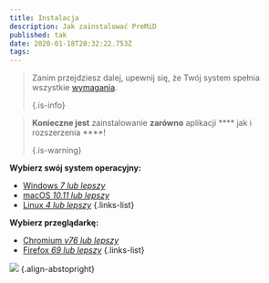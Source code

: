 ```yaml
---
title: Instalacja
description: Jak zainstalować PreMiD
published: tak
date: 2020-01-18T20:32:22.753Z
tags:
---
```


> Zanim przejdziesz dalej, upewnij się, że Twój system spełnia wszystkie [wymagania](/install/requirements). 
> 
> {.is-info}

> **Konieczne jest** zainstalowanie **zarówno** aplikacji **** jak i rozszerzenia ****! 
> 
> {.is-warning}

**Wybierz swój system operacyjny:**
- [Windows *7 lub lepszy*](/install/windows)
- [macOS *10.11 lub lepszy*](/install/macos)
- [Linux *4 lub lepszy*](/install/linux)
{.links-list}

**Wybierz przeglądarkę:**
- [Chromium *v76 lub lepszy*](/install/chromium)
- [Firefox *69 lub lepszy*](/install/firefox)
{.links-list}

![](https://a.icons8.com/ajlQdsfa/FZhYWV/svg.svg) {.align-abstopright}